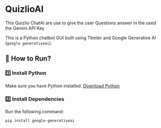 # QuizlioAI
This Quizlio ChatAI are use to give the user Questions answer in the used the Gemini API Key 

This is a Python chatbot GUI built using Tkinter and Google Generative AI (`google.generativeai`).

## 🚀 How to Run?

### 1️⃣ Install Python
Make sure you have Python installed. [Download Python](https://www.python.org/downloads/)

### 2️⃣ Install Dependencies
Run the following command:
```bash
pip install google-generativeai
